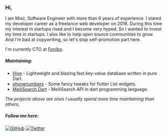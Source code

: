 ### Hi,

I am Misir, Software Engineer with more than 6 years of experience. I stared my developer career as a freelance web developer on 2016. During this time my interest in startups rised and I become very hyped. So I wanted to invest my time in startups. I also like to help open source communities to grow. And I'm bad at copywriting, so let's stop self-promotion part here.

I'm currently CTO at [Fonibo](https://fonibo.com/en).

##### Maintaining:

- [Hive](https://github.com/hivedb/hive) - Lightweight and blazing fast key-value database written in pure Dart.
- [phonenumbers](https://github.com/fonibo/phonenumbers) - Some fancy tweaks for flutter List widgets.
- [MeiliSearch Dart](https://github.com/TheMisir/meilisearch-dart) - MeiliSearch API in dart programming language.

*The projects above are ones I usually spend more time maintaining than others.*

##### Follow me here:

[![GitHub](https://img.shields.io/github/followers/themisir?style=social)](https://github.com/themisir)
[![Twitter](https://img.shields.io/twitter/follow/themisir?style=social)](https://twitter.com/themisir)
